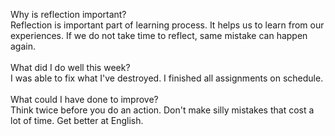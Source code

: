 Why is reflection important?
<br>
Reflection is important part of learning process. It helps us to learn from our experiences. If we do not take time to reflect, same mistake can happen again.
<br><br>
What did I do well this week?
<br>
I was able to fix what I've destroyed. I finished all assignments on schedule.  
<br>
What could I have done to improve?
<br>
Think twice before you do an action. Don't make silly mistakes that cost a lot of time. Get better at English.

